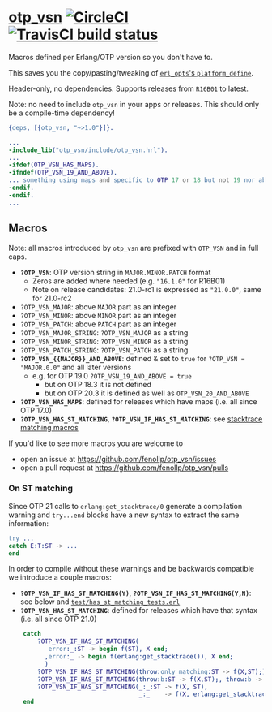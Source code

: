 # [otp_vsn](https://github.com/fenollp/otp_vsn) [![CircleCI](https://circleci.com/gh/fenollp/otp_vsn/tree/master.svg?style=svg)](https://circleci.com/gh/fenollp/otp_vsn/tree/master) [![TravisCI build status](https://travis-ci.org/fenollp/otp_vsn.svg?branch=master)](https://travis-ci.org/fenollp/otp_vsn)

Macros defined per Erlang/OTP version so you don't have to.

This saves you the copy/pasting/tweaking of [`erl_opts`'s `platform_define`](https://www.rebar3.org/docs/configuration#section-compilation).

Header-only, no dependencies. Supports releases from `R16B01` to latest.

Note: no need to include `otp_vsn` in your apps or releases. This should only be a compile-time dependency!

```erlang
{deps, [{otp_vsn, "~>1.0"}]}.
```

```erlang
...
-include_lib("otp_vsn/include/otp_vsn.hrl").
...
-ifdef(OTP_VSN_HAS_MAPS).
-ifndef(OTP_VSN_19_AND_ABOVE).
... something using maps and specific to OTP 17 or 18 but not 19 nor above ...
-endif.
-endif.
...
```

## Macros

Note: all macros introduced by `otp_vsn` are prefixed with `OTP_VSN` and in full caps.

* **`?OTP_VSN`**: OTP version string in `MAJOR.MINOR.PATCH` format
    * Zeros are added where needed (e.g. `"16.1.0"` for R16B01)
    * Note on release candidates: 21.0-rc1 is expressed as `"21.0.0"`, same for 21.0-rc2
* `?OTP_VSN_MAJOR`: above `MAJOR` part as an integer
* `?OTP_VSN_MINOR`: above `MINOR` part as an integer
* `?OTP_VSN_PATCH`: above `PATCH` part as an integer
* `?OTP_VSN_MAJOR_STRING`: `?OTP_VSN_MAJOR` as a string
* `?OTP_VSN_MINOR_STRING`: `?OTP_VSN_MINOR` as a string
* `?OTP_VSN_PATCH_STRING`: `?OTP_VSN_PATCH` as a string
* **`?OTP_VSN_{{MAJOR}}_AND_ABOVE`**: defined & set to `true` for `?OTP_VSN = "MAJOR.0.0"` and all later versions
    * e.g. for OTP 19.0 `?OTP_VSN_19_AND_ABOVE = true`
        * but on OTP 18.3 it is not defined
        * but on OTP 20.3 it is defined as well as `OTP_VSN_20_AND_ABOVE`
* **`?OTP_VSN_HAS_MAPS`**: defined for releases which have maps (i.e. all since OTP 17.0)
* **`?OTP_VSN_HAS_ST_MATCHING`**, **`?OTP_VSN_IF_HAS_ST_MATCHING`**: see [stacktrace matching macros](#on-st-matching)

If you'd like to see more macros you are welcome to
* open an issue at https://github.com/fenollp/otp_vsn/issues
* open a pull request at https://github.com/fenollp/otp_vsn/pulls


### On ST matching

Since OTP 21 calls to `erlang:get_stacktrace/0` generate a compilation warning
and `try...end` blocks have a new syntax to extract the same information:

```erlang
try ...
catch E:T:ST -> ...
end
```

In order to compile without these warnings and be backwards compatible we introduce a couple macros:
* **`?OTP_VSN_IF_HAS_ST_MATCHING(Y)`**, **`?OTP_VSN_IF_HAS_ST_MATCHING(Y,N)`**: see below and [`test/has_st_matching_tests.erl`](/test/has_st_matching_tests.erl)
* **`?OTP_VSN_HAS_ST_MATCHING`**: defined for releases which have that syntax (i.e. all since OTP 21.0)

```erlang
    catch
        ?OTP_VSN_IF_HAS_ST_MATCHING(
           error:_:ST -> begin f(ST), X end;
          ,error:_ -> begin f(erlang:get_stacktrace()), X end;
          )
        ?OTP_VSN_IF_HAS_ST_MATCHING(throw:only_matching:ST -> f(X,ST);)
        ?OTP_VSN_IF_HAS_ST_MATCHING(throw:b:ST -> f(X,ST);, throw:b -> f(X,erlang:get_stacktrace());)
        ?OTP_VSN_IF_HAS_ST_MATCHING(_:_:ST -> f(X, ST),
                                    _:_    -> f(X, erlang:get_stacktrace()))
    end
```
